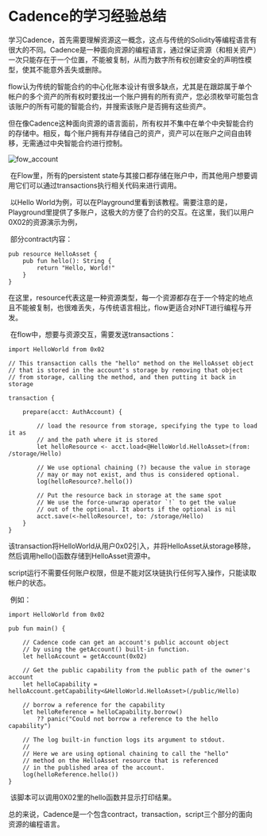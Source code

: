 # Cadence的学习经验总结



​ 学习Cadence，首先需要理解资源这一概念，这点与传统的Solidity等编程语言有很大的不同。Cadence是一种面向资源的编程语言，通过保证资源（和相关资产）一次只能存在于一个位置，不能被复制，从而为数字所有权创建安全的声明性模型，使其不能意外丢失或删除。

​ flow认为传统的智能合约的中心化账本设计有很多缺点，尤其是在跟踪属于单个帐户的多个资产的所有权时要找出一个账户拥有的所有资产，您必须枚举可能包含该账户的所有可能的智能合约，并搜索该账户是否拥有这些资产。

​ 但在像Cadence这种面向资源的语言面前，所有权并不集中在单个中央智能合约的存储中。相反，每个账户拥有并存储自己的资产，资产可以在账户之间自由转移，无需通过中央智能合约进行控制。

![fow\_account](/home/wtom/图片/fow_account.png)

​ 在Flow里，所有的persistent state与其接口都存储在账户中，而其他用户想要调用它们可以通过transactions执行相关代码来进行调用。

​ 以Hello World为例，可以在Playground里看到该教程。需要注意的是，Playground里提供了多账户，这极大的方便了合约的交互。在这里，我们以用户0X02的资源演示为例，

​ 部分contract内容：

```text
pub resource HelloAsset {
    pub fun hello(): String {
        return "Hello, World!"
    }
}
```

​ 在这里，resource代表这是一种资源类型，每一个资源都存在于一个特定的地点且不能被复制，也很难丢失，与传统语言相比，flow更适合对NFT进行编程与开发。

​ 在flow中，想要与资源交互，需要发送transactions：

```text
import HelloWorld from 0x02

// This transaction calls the "hello" method on the HelloAsset object
// that is stored in the account's storage by removing that object
// from storage, calling the method, and then putting it back in storage

transaction {

    prepare(acct: AuthAccount) {

        // load the resource from storage, specifying the type to load it as
        // and the path where it is stored
        let helloResource <- acct.load<@HelloWorld.HelloAsset>(from: /storage/Hello)

        // We use optional chaining (?) because the value in storage
        // may or may not exist, and thus is considered optional.
        log(helloResource?.hello())

        // Put the resource back in storage at the same spot
        // We use the force-unwrap operator `!` to get the value
        // out of the optional. It aborts if the optional is nil
        acct.save(<-helloResource!, to: /storage/Hello)
    }
}
```

​ 该transaction将HelloWorld从用户0x02引入，并将HelloAsset从storage移除，然后调用hello\(\)函数存储到HelloAsset资源中。

​ script运行不需要任何账户权限，但是不能对区块链执行任何写入操作，只能读取帐户的状态。

​ 例如：

```text
import HelloWorld from 0x02

pub fun main() {

    // Cadence code can get an account's public account object
    // by using the getAccount() built-in function.
    let helloAccount = getAccount(0x02)

    // Get the public capability from the public path of the owner's account
    let helloCapability = helloAccount.getCapability<&HelloWorld.HelloAsset>(/public/Hello)

    // borrow a reference for the capability
    let helloReference = helloCapability.borrow()
        ?? panic("Could not borrow a reference to the hello capability")

    // The log built-in function logs its argument to stdout.
    //
    // Here we are using optional chaining to call the "hello"
    // method on the HelloAsset resource that is referenced
    // in the published area of the account.
    log(helloReference.hello())
}
```

​ 该脚本可以调用0X02里的hello函数并显示打印结果。

​ 总的来说，Cadence是一个包含contract，transaction，script三个部分的面向资源的编程语言。

​

